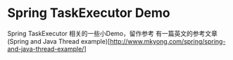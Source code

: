 # Spring TaskExecutor Demo
Spring TaskExecutor 相关的一些小Demo，留作参考
有一篇英文的参考文章(Spring and Java Thread example)[http://www.mkyong.com/spring/spring-and-java-thread-example/]
